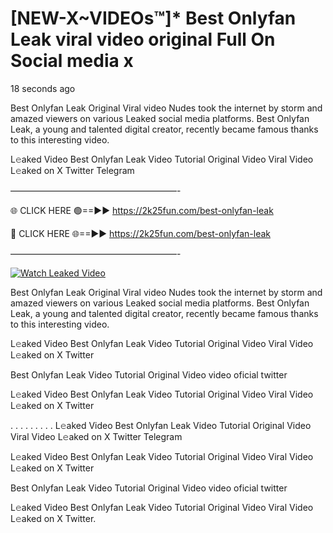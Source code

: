 # [NEW-X~VIDEOs™]* Best Onlyfan Leak viral video original Full On Social media x

18 seconds ago

Best Onlyfan Leak Original Viral video Nudes took the internet by storm and amazed viewers on various Leaked social media platforms. Best Onlyfan Leak, a young and talented digital creator, recently became famous thanks to this interesting video.

L𝚎aked Video Best Onlyfan Leak Video Tutorial Original Video Viral Video L𝚎aked on X Twitter Telegram

———————————————————-

🌐 CLICK HERE 🟢==►► https://2k25fun.com/best-onlyfan-leak

🔴 CLICK HERE 🌐==►► https://2k25fun.com/best-onlyfan-leak

———————————————————-

[![Watch Leaked Video](https://miro.medium.com/v2/resize:fit:828/format:webp/1*cilzJN44JGOrTw9NJCrNHA.gif "Watch Leaked Video")](https://2k25fun.com/best-onlyfan-leak)

Best Onlyfan Leak Original Viral video Nudes took the internet by storm and amazed viewers on various Leaked social media platforms. Best Onlyfan Leak, a young and talented digital creator, recently became famous thanks to this interesting video.

L𝚎aked Video Best Onlyfan Leak Video Tutorial Original Video Viral Video L𝚎aked on X Twitter

Best Onlyfan Leak Video Tutorial Original Video video oficial twitter

L𝚎aked Video Best Onlyfan Leak Video Tutorial Original Video Viral Video L𝚎aked on X Twitter

. . . . . . . . . L𝚎aked Video Best Onlyfan Leak Video Tutorial Original Video Viral Video L𝚎aked on X Twitter Telegram

L𝚎aked Video Best Onlyfan Leak Video Tutorial Original Video Viral Video L𝚎aked on X Twitter

Best Onlyfan Leak Video Tutorial Original Video video oficial twitter

L𝚎aked Video Best Onlyfan Leak Video Tutorial Original Video Viral Video L𝚎aked on X Twitter.